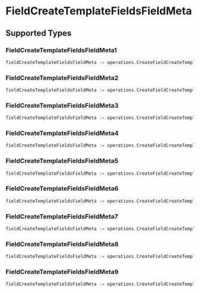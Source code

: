 # FieldCreateTemplateFieldsFieldMeta


## Supported Types

### FieldCreateTemplateFieldsFieldMeta1

```go
fieldCreateTemplateFieldsFieldMeta := operations.CreateFieldCreateTemplateFieldsFieldMetaFieldCreateTemplateFieldsFieldMeta1(operations.FieldCreateTemplateFieldsFieldMeta1{/* values here */})
```

### FieldCreateTemplateFieldsFieldMeta2

```go
fieldCreateTemplateFieldsFieldMeta := operations.CreateFieldCreateTemplateFieldsFieldMetaFieldCreateTemplateFieldsFieldMeta2(operations.FieldCreateTemplateFieldsFieldMeta2{/* values here */})
```

### FieldCreateTemplateFieldsFieldMeta3

```go
fieldCreateTemplateFieldsFieldMeta := operations.CreateFieldCreateTemplateFieldsFieldMetaFieldCreateTemplateFieldsFieldMeta3(operations.FieldCreateTemplateFieldsFieldMeta3{/* values here */})
```

### FieldCreateTemplateFieldsFieldMeta4

```go
fieldCreateTemplateFieldsFieldMeta := operations.CreateFieldCreateTemplateFieldsFieldMetaFieldCreateTemplateFieldsFieldMeta4(operations.FieldCreateTemplateFieldsFieldMeta4{/* values here */})
```

### FieldCreateTemplateFieldsFieldMeta5

```go
fieldCreateTemplateFieldsFieldMeta := operations.CreateFieldCreateTemplateFieldsFieldMetaFieldCreateTemplateFieldsFieldMeta5(operations.FieldCreateTemplateFieldsFieldMeta5{/* values here */})
```

### FieldCreateTemplateFieldsFieldMeta6

```go
fieldCreateTemplateFieldsFieldMeta := operations.CreateFieldCreateTemplateFieldsFieldMetaFieldCreateTemplateFieldsFieldMeta6(operations.FieldCreateTemplateFieldsFieldMeta6{/* values here */})
```

### FieldCreateTemplateFieldsFieldMeta7

```go
fieldCreateTemplateFieldsFieldMeta := operations.CreateFieldCreateTemplateFieldsFieldMetaFieldCreateTemplateFieldsFieldMeta7(operations.FieldCreateTemplateFieldsFieldMeta7{/* values here */})
```

### FieldCreateTemplateFieldsFieldMeta8

```go
fieldCreateTemplateFieldsFieldMeta := operations.CreateFieldCreateTemplateFieldsFieldMetaFieldCreateTemplateFieldsFieldMeta8(operations.FieldCreateTemplateFieldsFieldMeta8{/* values here */})
```

### FieldCreateTemplateFieldsFieldMeta9

```go
fieldCreateTemplateFieldsFieldMeta := operations.CreateFieldCreateTemplateFieldsFieldMetaFieldCreateTemplateFieldsFieldMeta9(operations.FieldCreateTemplateFieldsFieldMeta9{/* values here */})
```

